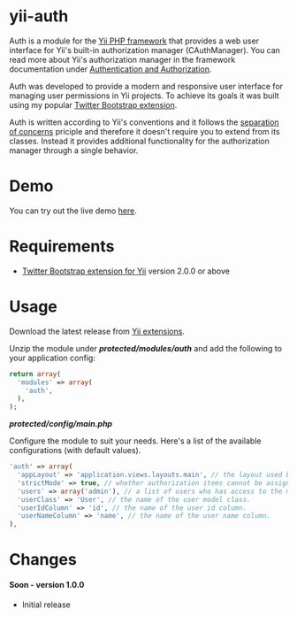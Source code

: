 yii-auth
========

Auth is a module for the [Yii PHP framework](http://www.yiiframework.com) that provides a web user interface for Yii's built-in authorization manager (CAuthManager). 
You can read more about Yii's authorization manager in the framework documentation under [Authentication and Authorization](http://www.yiiframework.com/doc/guide/1.1/en/topics.auth#role-based-access-control).

Auth was developed to provide a modern and responsive user interface for managing user permissions in Yii projects.
To achieve its goals it was built using my popular [Twitter Bootstrap extension](http://www.yiiframework.com/extension/bootstrap).

Auth is written according to Yii's conventions and it follows the [separation of concerns](http://en.wikipedia.org/wiki/Separation_of_concerns) priciple and therefore it doesn't require you to extend from its classes.
Instead it provides additional functionality for the authorization manager through a single behavior.

Demo
====

You can try out the live demo [here](http://www.cniska.net/yii-auth/).

Requirements
============

* [Twitter Bootstrap extension for Yii](http://www.yiiframework.com/extension/bootstrap) version 2.0.0 or above

Usage
=====

Download the latest release from [Yii extensions](http://www.yiiframework.com/extension/auth).

Unzip the module under ***protected/modules/auth*** and add the following to your application config:

```php
return array(
  'modules' => array(
    'auth',
  ),
);
```
***protected/config/main.php***

Configure the module to suit your needs. Here's a list of the available configurations (with default values).

```php
'auth' => array(
  'appLayout' => 'application.views.layouts.main', // the layout used by the module.
  'strictMode' => true, // whether authorization items cannot be assigned children of the same type.
  'users' => array('admin'), // a list of users who has access to the module.
  'userClass' => 'User', // the name of the user model class.
  'userIdColumn' => 'id', // the name of the user id column.
  'userNameColumn' => 'name', // the name of the user name column.
),
```

Changes
=======

#### Soon - version 1.0.0

* Initial release
